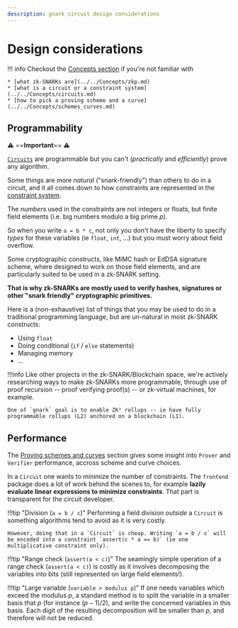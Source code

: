 ```yaml
---
description: gnark circuit design considerations
---
```


# Design considerations

!!! info
    Checkout the [Concepts section](../../Concepts/zkp.md) if you're not familiar with

    * [what zk-SNARKs are](../../Concepts/zkp.md)
    * [what is a circuit or a constraint system](../../Concepts/circuits.md)
    * [how to pick a proving scheme and a curve](../../Concepts/schemes_curves.md)

## Programmability

:warning: ==**Important**== :warning:

[`Circuits`](../../Concepts/circuits.md) are programmable but you can't (*practically* and *efficiently*) prove any algorithm. 

Some things are more *natural* ("snark-friendly") than others to do in a circuit, and it all comes down to how constraints are represented in the [constraint system](../../Concepts/circuits.md). 

The *numbers* used in the constraints are not integers or floats, but finite field elements (i.e. big numbers modulo a big prime $p$). 

So when you write `a = b * c`, not only you don't have the liberty to specify *types* for these variables (ie `float`, `int`, ...) but you must worry about field overflow. 

Some cryptographic constructs, like MiMC hash or EdDSA signature scheme, where designed to work on those field elements, and are particularly suited to be used in a zk-SNARK setting. 

**That is why zk-SNARKs are mostly used to verify hashes, signatures or other "snark friendly" cryptographic primitives.** 

Here is a (non-exhaustive) list of things that you may be used to do in a traditional programming language, but are un-natural in most zk-SNARK constructs:

* Using `float`
* Doing conditional (`if` / `else` statements)
* Managing memory
* ...


!!!info
    Like other projects in the zk-SNARK/Blockchain space, we're actively researching ways to make zk-SNARKs more programmable, through use of proof recursion -- proof verifying proof(s) --  or zk-virtual machines, for example. 

    One of `gnark` goal is to enable ZK² rollups -- ie have fully programmable rollups (L2) anchored on a blockchain (L1). 

## Performance

The [Proving schemes and curves](../../Concepts/schemes_curves.md) section gives some insight into `Prover` and `Verifier` performance, accross scheme and curve choices.

In a `Circuit` one wants to minimize the number of constraints. The `frontend` package does a lot of work behind the scenes to, for example **lazily evaluate linear expressions to minimize constraints**. That part is transparent for the circuit developer.


!!!tip "Division (`a = b / c`)"
    Performing a field division *outside* a `Circuit` is something algorithms tend to avoid as it is very costly.

    However, doing that in a `Circuit` is cheap. Writing `a = b / c` will be encoded into a constraint `assert(c * a == b)` (ie one multiplicative constraint only).

!!!tip "Range check (`assert(a < c)`)"
    The seamingly simple operation of a range check (`assert(a < c)`) is costly as it involves decomposing the variables into bits (still represented on large field elements!).

!!!tip "Large variable (`variable > modulus p`)"
    If one needs variables which exceed the modulus $p$, a standard method is to split the variable in a smaller basis that $p$ (for instance $(p-1)/2$), and write the concerned variables in this basis. Each digit of the resulting decomposition will be smaller than $p$, and therefore will not be reduced.
